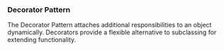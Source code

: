 ### Decorator Pattern

The Decorator Pattern attaches additional responsibilities to an object dynamically.
Decorators provide a flexible alternative to subclassing for extending functionality.
